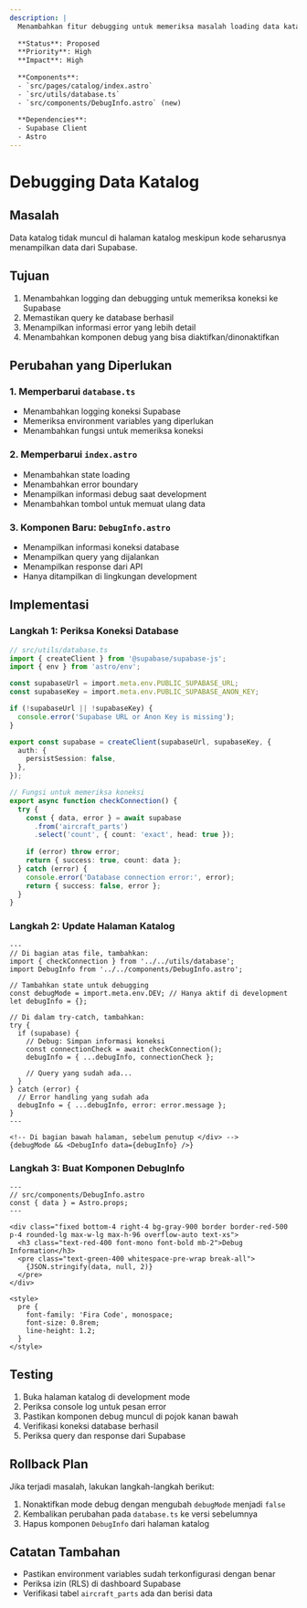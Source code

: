 ```yaml
---
description: |
  Menambahkan fitur debugging untuk memeriksa masalah loading data katalog
  
  **Status**: Proposed
  **Priority**: High
  **Impact**: High
  
  **Components**:
  - `src/pages/catalog/index.astro`
  - `src/utils/database.ts`
  - `src/components/DebugInfo.astro` (new)
  
  **Dependencies**:
  - Supabase Client
  - Astro
---
```


# Debugging Data Katalog

## Masalah
Data katalog tidak muncul di halaman katalog meskipun kode seharusnya menampilkan data dari Supabase.

## Tujuan
1. Menambahkan logging dan debugging untuk memeriksa koneksi ke Supabase
2. Memastikan query ke database berhasil
3. Menampilkan informasi error yang lebih detail
4. Menambahkan komponen debug yang bisa diaktifkan/dinonaktifkan

## Perubahan yang Diperlukan

### 1. Memperbarui `database.ts`
- Menambahkan logging koneksi Supabase
- Memeriksa environment variables yang diperlukan
- Menambahkan fungsi untuk memeriksa koneksi

### 2. Memperbarui `index.astro`
- Menambahkan state loading
- Menambahkan error boundary
- Menampilkan informasi debug saat development
- Menambahkan tombol untuk memuat ulang data

### 3. Komponen Baru: `DebugInfo.astro`
- Menampilkan informasi koneksi database
- Menampilkan query yang dijalankan
- Menampilkan response dari API
- Hanya ditampilkan di lingkungan development

## Implementasi

### Langkah 1: Periksa Koneksi Database
```typescript
// src/utils/database.ts
import { createClient } from '@supabase/supabase-js';
import { env } from 'astro/env';

const supabaseUrl = import.meta.env.PUBLIC_SUPABASE_URL;
const supabaseKey = import.meta.env.PUBLIC_SUPABASE_ANON_KEY;

if (!supabaseUrl || !supabaseKey) {
  console.error('Supabase URL or Anon Key is missing');
}

export const supabase = createClient(supabaseUrl, supabaseKey, {
  auth: {
    persistSession: false,
  },
});

// Fungsi untuk memeriksa koneksi
export async function checkConnection() {
  try {
    const { data, error } = await supabase
      .from('aircraft_parts')
      .select('count', { count: 'exact', head: true });
      
    if (error) throw error;
    return { success: true, count: data };
  } catch (error) {
    console.error('Database connection error:', error);
    return { success: false, error };
  }
}
```

### Langkah 2: Update Halaman Katalog
```astro
---
// Di bagian atas file, tambahkan:
import { checkConnection } from '../../utils/database';
import DebugInfo from '../../components/DebugInfo.astro';

// Tambahkan state untuk debugging
const debugMode = import.meta.env.DEV; // Hanya aktif di development
let debugInfo = {};

// Di dalam try-catch, tambahkan:
try {
  if (supabase) {
    // Debug: Simpan informasi koneksi
    const connectionCheck = await checkConnection();
    debugInfo = { ...debugInfo, connectionCheck };
    
    // Query yang sudah ada...
  }
} catch (error) {
  // Error handling yang sudah ada
  debugInfo = { ...debugInfo, error: error.message };
}
---

<!-- Di bagian bawah halaman, sebelum penutup </div> -->
{debugMode && <DebugInfo data={debugInfo} />}
```

### Langkah 3: Buat Komponen DebugInfo
```astro
---
// src/components/DebugInfo.astro
const { data } = Astro.props;
---

<div class="fixed bottom-4 right-4 bg-gray-900 border border-red-500 p-4 rounded-lg max-w-lg max-h-96 overflow-auto text-xs">
  <h3 class="text-red-400 font-mono font-bold mb-2">Debug Information</h3>
  <pre class="text-green-400 whitespace-pre-wrap break-all">
    {JSON.stringify(data, null, 2)}
  </pre>
</div>

<style>
  pre {
    font-family: 'Fira Code', monospace;
    font-size: 0.8rem;
    line-height: 1.2;
  }
</style>
```

## Testing
1. Buka halaman katalog di development mode
2. Periksa console log untuk pesan error
3. Pastikan komponen debug muncul di pojok kanan bawah
4. Verifikasi koneksi database berhasil
5. Periksa query dan response dari Supabase

## Rollback Plan
Jika terjadi masalah, lakukan langkah-langkah berikut:
1. Nonaktifkan mode debug dengan mengubah `debugMode` menjadi `false`
2. Kembalikan perubahan pada `database.ts` ke versi sebelumnya
3. Hapus komponen `DebugInfo` dari halaman katalog

## Catatan Tambahan
- Pastikan environment variables sudah terkonfigurasi dengan benar
- Periksa izin (RLS) di dashboard Supabase
- Verifikasi tabel `aircraft_parts` ada dan berisi data
